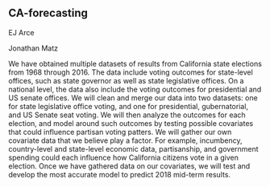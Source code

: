 ## CA-forecasting

EJ Arce

Jonathan Matz

We have obtained multiple datasets of results from California state elections from 1968 through 2016. The data include voting outcomes for state-level offices, such as state governor as well as state legislative offices. On a national level, the data also include the voting outcomes for presidential and US senate offices. We will clean and merge our data into two datasets: one for state legislative office voting, and one for presidential, gubernatorial, and US Senate seat voting. We will then analyze the outcomes for each election, and model around such outcomes by testing possible covariates that could influence  partisan voting patters. We will gather our own covariate data that we believe play a factor. For example, incumbency, country-level and state-level economic data, partisanship, and government spending could each influence how California citizens vote in a given election. Once we have gathered data on our covariates, we will test and develop the most accurate model to predict 2018 mid-term results.